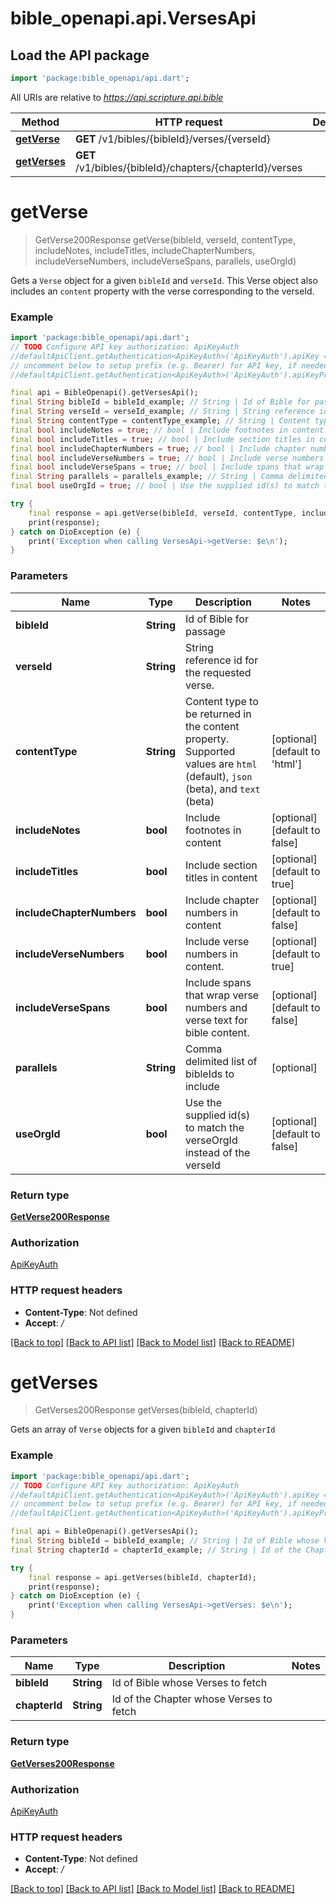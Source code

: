 # bible_openapi.api.VersesApi

## Load the API package
```dart
import 'package:bible_openapi/api.dart';
```

All URIs are relative to *https://api.scripture.api.bible*

Method | HTTP request | Description
------------- | ------------- | -------------
[**getVerse**](VersesApi.md#getverse) | **GET** /v1/bibles/{bibleId}/verses/{verseId} | 
[**getVerses**](VersesApi.md#getverses) | **GET** /v1/bibles/{bibleId}/chapters/{chapterId}/verses | 


# **getVerse**
> GetVerse200Response getVerse(bibleId, verseId, contentType, includeNotes, includeTitles, includeChapterNumbers, includeVerseNumbers, includeVerseSpans, parallels, useOrgId)



Gets a `Verse` object for a given `bibleId` and `verseId`. This Verse object also includes an `content` property with the verse corresponding to the verseId. 

### Example
```dart
import 'package:bible_openapi/api.dart';
// TODO Configure API key authorization: ApiKeyAuth
//defaultApiClient.getAuthentication<ApiKeyAuth>('ApiKeyAuth').apiKey = 'YOUR_API_KEY';
// uncomment below to setup prefix (e.g. Bearer) for API key, if needed
//defaultApiClient.getAuthentication<ApiKeyAuth>('ApiKeyAuth').apiKeyPrefix = 'Bearer';

final api = BibleOpenapi().getVersesApi();
final String bibleId = bibleId_example; // String | Id of Bible for passage
final String verseId = verseId_example; // String | String reference id for the requested verse.
final String contentType = contentType_example; // String | Content type to be returned in the content property.  Supported values are `html` (default), `json` (beta), and `text` (beta)
final bool includeNotes = true; // bool | Include footnotes in content
final bool includeTitles = true; // bool | Include section titles in content
final bool includeChapterNumbers = true; // bool | Include chapter numbers in content
final bool includeVerseNumbers = true; // bool | Include verse numbers in content.
final bool includeVerseSpans = true; // bool | Include spans that wrap verse numbers and verse text for bible content.
final String parallels = parallels_example; // String | Comma delimited list of bibleIds to include
final bool useOrgId = true; // bool | Use the supplied id(s) to match the verseOrgId instead of the verseId

try {
    final response = api.getVerse(bibleId, verseId, contentType, includeNotes, includeTitles, includeChapterNumbers, includeVerseNumbers, includeVerseSpans, parallels, useOrgId);
    print(response);
} catch on DioException (e) {
    print('Exception when calling VersesApi->getVerse: $e\n');
}
```

### Parameters

Name | Type | Description  | Notes
------------- | ------------- | ------------- | -------------
 **bibleId** | **String**| Id of Bible for passage | 
 **verseId** | **String**| String reference id for the requested verse. | 
 **contentType** | **String**| Content type to be returned in the content property.  Supported values are `html` (default), `json` (beta), and `text` (beta) | [optional] [default to 'html']
 **includeNotes** | **bool**| Include footnotes in content | [optional] [default to false]
 **includeTitles** | **bool**| Include section titles in content | [optional] [default to true]
 **includeChapterNumbers** | **bool**| Include chapter numbers in content | [optional] [default to false]
 **includeVerseNumbers** | **bool**| Include verse numbers in content. | [optional] [default to true]
 **includeVerseSpans** | **bool**| Include spans that wrap verse numbers and verse text for bible content. | [optional] [default to false]
 **parallels** | **String**| Comma delimited list of bibleIds to include | [optional] 
 **useOrgId** | **bool**| Use the supplied id(s) to match the verseOrgId instead of the verseId | [optional] [default to false]

### Return type

[**GetVerse200Response**](GetVerse200Response.md)

### Authorization

[ApiKeyAuth](../README.md#ApiKeyAuth)

### HTTP request headers

 - **Content-Type**: Not defined
 - **Accept**: */*

[[Back to top]](#) [[Back to API list]](../README.md#documentation-for-api-endpoints) [[Back to Model list]](../README.md#documentation-for-models) [[Back to README]](../README.md)

# **getVerses**
> GetVerses200Response getVerses(bibleId, chapterId)



Gets an array of `Verse` objects for a given `bibleId` and `chapterId` 

### Example
```dart
import 'package:bible_openapi/api.dart';
// TODO Configure API key authorization: ApiKeyAuth
//defaultApiClient.getAuthentication<ApiKeyAuth>('ApiKeyAuth').apiKey = 'YOUR_API_KEY';
// uncomment below to setup prefix (e.g. Bearer) for API key, if needed
//defaultApiClient.getAuthentication<ApiKeyAuth>('ApiKeyAuth').apiKeyPrefix = 'Bearer';

final api = BibleOpenapi().getVersesApi();
final String bibleId = bibleId_example; // String | Id of Bible whose Verses to fetch
final String chapterId = chapterId_example; // String | Id of the Chapter whose Verses to fetch

try {
    final response = api.getVerses(bibleId, chapterId);
    print(response);
} catch on DioException (e) {
    print('Exception when calling VersesApi->getVerses: $e\n');
}
```

### Parameters

Name | Type | Description  | Notes
------------- | ------------- | ------------- | -------------
 **bibleId** | **String**| Id of Bible whose Verses to fetch | 
 **chapterId** | **String**| Id of the Chapter whose Verses to fetch | 

### Return type

[**GetVerses200Response**](GetVerses200Response.md)

### Authorization

[ApiKeyAuth](../README.md#ApiKeyAuth)

### HTTP request headers

 - **Content-Type**: Not defined
 - **Accept**: */*

[[Back to top]](#) [[Back to API list]](../README.md#documentation-for-api-endpoints) [[Back to Model list]](../README.md#documentation-for-models) [[Back to README]](../README.md)

